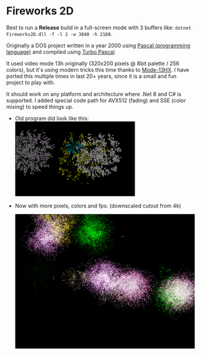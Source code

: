 # Fireworks 2D

Best to run a **Release** build in a full-screen mode with 3 buffers like: `dotnet Fireworks2D.dll -f -l 2 -w 3840 -h 2160`.

Originally a DOS project written in a year 2000 using [Pascal (programming language)](https://en.wikipedia.org/wiki/Pascal_(programming_language)) and compiled using [Turbo Pascal](https://en.wikipedia.org/wiki/Turbo_Pascal).

It used video mode 13h originally (320x200 pixels @ 8bit palette / 256 colors), but it's using modern tricks this time thanks to [Mode-13HX](https://github.com/VasilijP/mode-13hx). I have ported this multiple times in last 20+ years, since it is a small and fun project to play with.

It should work on any platform and architecture where .Net 8 and C# is supported. I added special code path for AVX512 (fading) and SSE (color mixing) to speed things up.

- Old program did look like this: 
  ![image-20241104162023981](doc/old_320x200.png)

- Now with more pixels, colors and fps: (downscaled cutout from 4k)

  ![image-20241104162611203](doc/new_1024x768.png)

